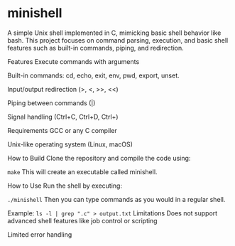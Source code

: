 # minishell
A simple Unix shell implemented in C, mimicking basic shell behavior like bash. This project focuses on command parsing, execution, and basic shell features such as built-in commands, piping, and redirection.

Features
Execute commands with arguments

Built-in commands: cd, echo, exit, env, pwd, export, unset.

Input/output redirection (>, <, >>, <<)

Piping between commands (|)

Signal handling (Ctrl+C, Ctrl+D, Ctrl+\)

Requirements
GCC or any C compiler

Unix-like operating system (Linux, macOS)

How to Build
Clone the repository and compile the code using:

`make`
This will create an executable called minishell.

How to Use
Run the shell by executing:

`./minishell`
Then you can type commands as you would in a regular shell.

Example:
`ls -l | grep ".c" > output.txt`
Limitations
Does not support advanced shell features like job control or scripting

Limited error handling
